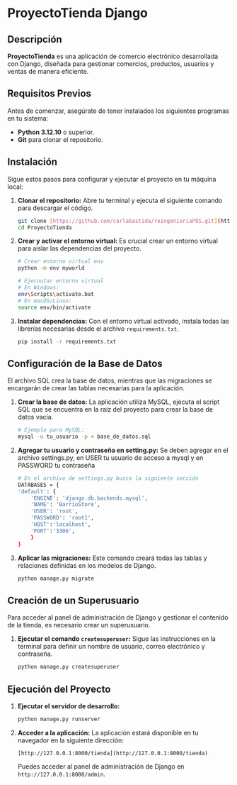 # ProyectoTienda Django

## Descripción

**ProyectoTienda** es una aplicación de comercio electrónico desarrollada con Django, diseñada para gestionar comercios, productos, usuarios y ventas de manera eficiente.

## Requisitos Previos

Antes de comenzar, asegúrate de tener instalados los siguientes programas en tu sistema:

* **Python 3.12.10** o superior.
* **Git** para clonar el repositorio.

## Instalación

Sigue estos pasos para configurar y ejecutar el proyecto en tu máquina local:

1.  **Clonar el repositorio:** Abre tu terminal y ejecuta el siguiente comando para descargar el código.

    ```bash
    git clone [https://github.com/carlabastida/reingenieriaPOS.git](https://github.com/carlabastida/reingenieriaPOS.git)
    cd ProyectoTienda
    ```

2.  **Crear y activar el entorno virtual:** Es crucial crear un entorno virtual para aislar las dependencias del proyecto.

    ```bash
    # Crear entorno virtual env
    python -m env myworld

    # Ejecuutar entorno virtual
    # En Windows:
    env\Scripts\activate.bat
    # En macOS/Linux:
    source env/bin/activate
    ```

3.  **Instalar dependencias:** Con el entorno virtual activado, instala todas las librerías necesarias desde el archivo `requirements.txt`.

    ```bash
    pip install -r requirements.txt
    ```

## Configuración de la Base de Datos

El archivo SQL crea la base de datos, mientras que las migraciones se encargarán de crear las tablas necesarias para la aplicación.

1.  **Crear la base de datos:** La aplicación utiliza MySQL, ejecuta el script SQL que se encuentra en la raíz del proyecto para crear la base de datos vacía.

    ```bash
    # Ejemplo para MySQL:
    mysql -u tu_usuario -p < base_de_datos.sql
    ```
2. **Agregar tu usuario y contraseña en setting.py:** Se deben agregar en el archivo settings.py, en USER tu usuario de acceso a mysql y en PASSWORD tu contraseña

    ```bash
    # En el archivo de settings.py busca la siguiente sección
    DATABASES = {
    'default': {
        'ENGINE': 'django.db.backends.mysql',
        'NAME': 'BarrioStore',
        'USER': 'root',
        'PASSWORD': 'root1',
        'HOST':'localhost',
        'PORT':'3306',
        }
    }
    ```

3.  **Aplicar las migraciones:** Este comando creará todas las tablas y relaciones definidas en los modelos de Django.

    ```bash
    python manage.py migrate
    ```

## Creación de un Superusuario

Para acceder al panel de administración de Django y gestionar el contenido de la tienda, es necesario crear un superusuario.

1.  **Ejecutar el comando `createsuperuser`:** Sigue las instrucciones en la terminal para definir un nombre de usuario, correo electrónico y contraseña.

    ```bash
    python manage.py createsuperuser
    ```

## Ejecución del Proyecto

1.  **Ejecutar el servidor de desarrollo:**

    ```bash
    python manage.py runserver
    ```

2.  **Acceder a la aplicación:** La aplicación estará disponible en tu navegador en la siguiente dirección:

    ```
    [http://127.0.0.1:8000/tienda](http://127.0.0.1:8000/tienda)
    ```

    Puedes acceder al panel de administración de Django en `http://127.0.0.1:8000/admin`.

